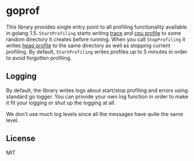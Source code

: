 # goprof

This library provides single entry point to all profiling functionality available in golang 1.5. 
`StartProfiling` starts writing [trace](https://golang.org/cmd/trace/) and [cpu profile](https://golang.org/pkg/runtime/pprof/#StartCPUProfile) to some random directory it creates before running.
When you call `StopProfiling` it writes [heap profile](https://golang.org/pkg/runtime/pprof/#WriteHeapProfile) to the same directory as well as stopping current profiling.
By default, `StartProfiling` writes profiles up to 5 minutes in order to avoid forgotten profiling.

## Logging

By default, the library writes logs about start/stop profiling and errors using standard go logger. You can provide
your own log function in order to make it fit your logging or shut up the logging at all.

We don't use much log levels since all the messages have quite the same level.

## License

MIT
